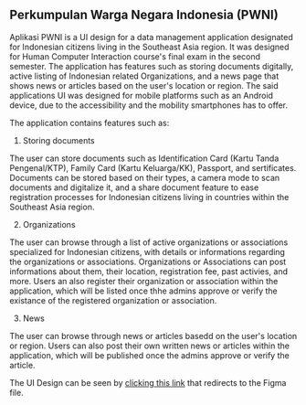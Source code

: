 ## Perkumpulan Warga Negara Indonesia (PWNI)

Aplikasi PWNI is a UI design for a data management application designated for Indonesian citizens living in the Southeast Asia region. It was designed for Human Computer Interaction course's final exam in the second semester. The application has features such as storing documents digitally, active listing of Indonesian related Organizations, and a news page that shows news or articles based on the user's location or region. The said applications UI was designed for mobile platforms such as an Android device, due to the accessibility and the mobility smartphones has to offer.

The application contains features such as:
1. Storing documents

The user can store documents such as Identification Card (Kartu Tanda Pengenal/KTP), Family Card (Kartu Keluarga/KK), Passport, and sertificates. Documents can be stored based on their types, a camera mode to scan documents and digitalize it, and a share document feature to ease registration processes for Indonesian citizens living in countries within the Southeast Asia region.

2. Organizations

The user can browse through a list of active organizations or associations specialized for Indonesian citizens, with details or informations regarding the organizations or associations. Organizations or Associations can post informations about them, their location, registration fee, past activies, and more. Users an also register their organization or association within the application, which will be listed once thhe admins approve or verify the existance of the registered organization or association.

3. News

The user can browse through news or articles basedd on the user's location or region. Users can also post their own written news or articles within the application, which will be published once the admins approve or verify the article.


The UI Design can be seen by [clicking this link](https://www.figma.com/proto/Sdl5m1vnAy7CqsYgOSouLv/Aplikasi-PWNI---UAS-HCI-Rhenaldy?scaling=scale-down&page-id=0%3A1&starting-point-node-id=2%3A2&node-id=2%3A2) that redirects to the Figma file.
